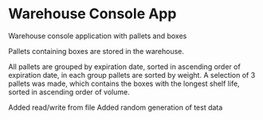 # Warehouse Console App
Warehouse console application with pallets and boxes

Pallets containing boxes are stored in the warehouse.

All pallets are grouped by expiration date, sorted in ascending order of expiration date, in each group pallets are sorted by weight.
A selection of 3 pallets was made, which contains the boxes with the longest shelf life, sorted in ascending order of volume.

Added read/write from file
Added random generation of test data
